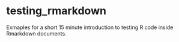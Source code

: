 # testing_rmarkdown

Exmaples for a short 15 minute introduction to testing R code inside Rmarkdown documents.
